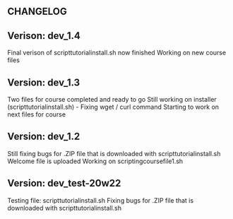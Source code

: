CHANGELOG
---------------

Verison: dev_1.4
-----
Final verison of scripttutorialinstall.sh now finished
Working on new course files

Version: dev_1.3
-----
Two files for course completed and ready to go
Still working on installer (scripttutorialinstall.sh) - Fixing wget / curl command
Starting to work on next files for course

Version: dev_1.2
-----
Still fixing bugs for .ZIP file that is downloaded with scripttutorialinstall.sh
Welcome file is uploaded
Working on scriptingcoursefile1.sh

Version: dev_test-20w22
-----
Testing file: scripttutorialinstall.sh
Fixing bugs for .ZIP file that is downloaded with scripttutorialinstall.sh
